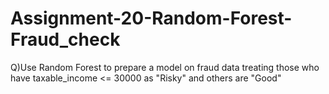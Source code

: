 # Assignment-20-Random-Forest-Fraud_check

Q)Use Random Forest to prepare a model on fraud data 
treating those who have taxable_income <= 30000 as "Risky" and others are "Good"
